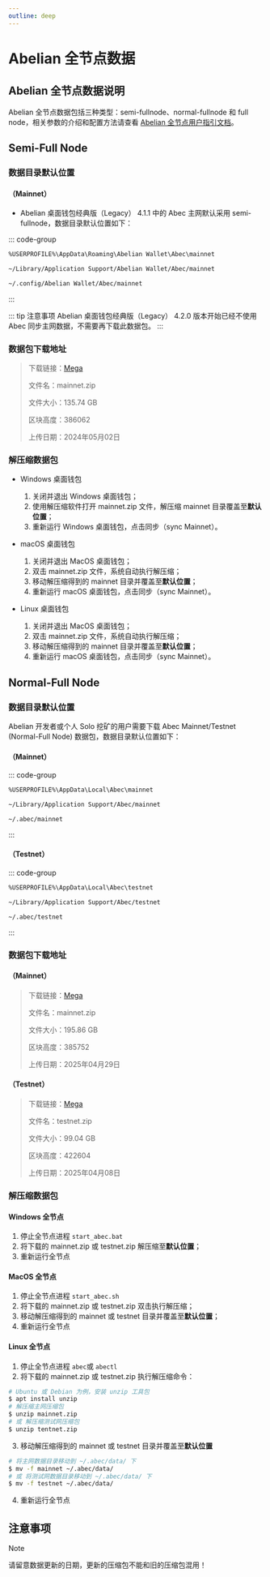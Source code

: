 ```yaml
---
outline: deep
---
```


# Abelian 全节点数据

## Abelian 全节点数据说明

Abelian 全节点数据包括三种类型：semi-fullnode、normal-fullnode 和 full node，相关参数的介绍和配置方法请查看 [Abelian 全节点用户指引文档](/zh/guide/cli-full-node#_2-配置-abec)。

## Semi-Full Node

### 数据目录默认位置

#### （Mainnet）

- Abelian 桌面钱包经典版（Legacy） 4.1.1 中的 Abec 主网默认采用 semi-fullnode，数据目录默认位置如下：

::: code-group

```txt [Windows]
%USERPROFILE%\AppData\Roaming\Abelian Wallet\Abec\mainnet
```

```txt [MacOS]
~/Library/Application Support/Abelian Wallet/Abec/mainnet
```

```txt [Linux]
~/.config/Abelian Wallet/Abec/mainnet
```
:::

::: tip 注意事项
Abelian 桌面钱包经典版（Legacy） 4.2.0 版本开始已经不使用 Abec 同步主网数据，不需要再下载此数据包。
:::

### 数据包下载地址

> 下载链接：[Mega](https://mega.nz/file/wikgSJiR#I6mFgg5dax_RSQrR9q6TpxF5OmkkVrmFkg76LvcXp-8)
> 
> 文件名：mainnet.zip
> 
> 文件大小：135.74 GB
> 
> 区块高度：386062
> 
> 上传日期：2024年05月02日

### 解压缩数据包

- Windows 桌面钱包
  1. 关闭并退出 Windows 桌面钱包；
  2. 使用解压缩软件打开 mainnet.zip 文件，解压缩 mainnet 目录覆盖至**默认位置**；
  3. 重新运行 Windows 桌面钱包，点击同步（sync Mainnet）。

- macOS 桌面钱包
  1. 关闭并退出 MacOS 桌面钱包；
  2. 双击 mainnet.zip 文件，系统自动执行解压缩；
  3. 移动解压缩得到的 mainnet 目录并覆盖至**默认位置**；
  4. 重新运行 macOS 桌面钱包，点击同步（sync Mainnet）。

- Linux 桌面钱包
  1. 关闭并退出 MacOS 桌面钱包；
  2. 双击 mainnet.zip 文件，系统自动执行解压缩；
  3. 移动解压缩得到的 mainnet 目录并覆盖至**默认位置**；
  4. 重新运行 macOS 桌面钱包，点击同步（sync Mainnet）。

## Normal-Full Node

### 数据目录默认位置

Abelian 开发者或个人 Solo 挖矿的用户需要下载 Abec Mainnet/Testnet (Normal-Full Node) 数据包，数据目录默认位置如下：

#### （Mainnet）
::: code-group

```txt [Windows]
%USERPROFILE%\AppData\Local\Abec\mainnet
```

```txt [MacOS]
~/Library/Application Support/Abec/mainnet
```

```txt [Linux]
~/.abec/mainnet
```
:::

#### （Testnet）

::: code-group

```txt [Windows]
%USERPROFILE%\AppData\Local\Abec\testnet
```

```txt [MacOS]
~/Library/Application Support/Abec/testnet
```

```txt [Linux]
~/.abec/testnet
```
:::

### 数据包下载地址

#### （Mainnet）

> 下载链接：[Mega](https://mega.nz/file/wydjFZxL#aVfZjBWQlYEnwiLkC4N95WOH60cbML-kEpKVZzZdjFY)
> 
> 文件名：mainnet.zip
> 
> 文件大小：195.86 GB
> 
> 区块高度：385752
> 
> 上传日期：2025年04月29日

#### （Testnet）

> 下载链接：[Mega](https://mega.nz/file/Yvs0VDAL#UfIcwgB37sEMT31rjVZCZVZSj_5eKAYmaKalnd2sMrI)
> 
> 文件名：testnet.zip
> 
> 文件大小：99.04 GB
>
> 区块高度：422604
>
> 上传日期：2025年04月08日

###  解压缩数据包

#### Windows 全节点

1. 停止全节点进程 `start_abec.bat`
2. 将下载的 mainnet.zip 或 testnet.zip 解压缩至**默认位置**；
3. 重新运行全节点

#### MacOS 全节点

1. 停止全节点进程 `start_abec.sh`
2. 将下载的 mainnet.zip 或 testnet.zip 双击执行解压缩；
3. 移动解压缩得到的 mainnet 或 testnet 目录并覆盖至**默认位置**；
4. 重新运行全节点

#### Linux 全节点
1. 停止全节点进程 `abec`或 `abectl`
2. 将下载的 mainnet.zip 或 testnet.zip 执行解压缩命令：
```bash
# Ubuntu 或 Debian 为例，安装 unzip 工具包
$ apt install unzip
# 解压缩主网压缩包
$ unzip mainnet.zip
# 或 解压缩测试网压缩包
$ unzip tentnet.zip
```
3. 移动解压缩得到的 mainnet 或 testnet 目录并覆盖至**默认位置**
```bash
# 将主网数据目录移动到 ~/.abec/data/ 下
$ mv -f mainnet ~/.abec/data/
# 或 将测试网数据目录移动到 ~/.abec/data/ 下
$ mv -f testnet ~/.abec/data/
```
4. 重新运行全节点

## 注意事项

> [!NOTE]
> 请留意数据更新的日期，更新的压缩包不能和旧的压缩包混用！
